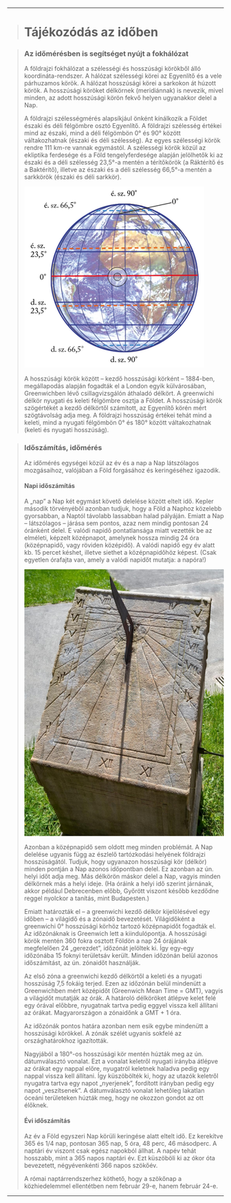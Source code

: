 
---

> # Tájékozódás az időben

> ### Az időmérésben is segítséget nyújt a fokhálózat
>
> A földrajzi fokhálózat a szélességi és hosszúsági körökből álló koordináta-rendszer. A hálózat szélességi körei az Egyenlítő és a vele párhuzamos körök. A hálózat hosszúsági körei a sarkokon át húzott körök. A hosszúsági köröket délkörnek (meridiánnak) is nevezik, mivel minden, az adott hosszúsági körön fekvő helyen ugyanakkor delel a Nap.
>
> A földrajzi szélességmérés alapsíkjául önként kínálkozik a Földet északi és déli félgömbre osztó Egyenlítő. A földrajzi szélesség értékei mind az északi, mind a déli félgömbön 0° és 90° között váltakozhatnak (északi és déli szélesség). Az egyes szélességi körök rendre 111 km-re vannak egymástól. A szélességi körök közül az ekliptika ferdesége és a Föld tengelyferdesége alapján jelölhetők ki az északi és a déli szélesség 23,5°-a mentén a térítőkörök (a Ráktérítő és a Baktérítő), illetve az északi és a déli szélesség 66,5°-a mentén a sarkkörök (északi és déli sarkkör).
>
> ![időmérés 001](../images/foldrajz-idomeres-001.png)
>
> A hosszúsági körök között – kezdő hosszúsági körként – 1884-ben, megállapodás alapján fogadták el a London egyik külvárosában, Greenwichben lévő csillagvizsgálón áthaladó délkört. A greenwichi délkör nyugati és keleti félgömbre osztja a Földet. A hosszúsági körök szögértékét a kezdő délkörtől számított, az Egyenlítő körén mért szögtávolság adja meg. A földrajzi hosszúság értékei tehát mind a keleti, mind a nyugati félgömbön 0° és 180° között váltakozhatnak (keleti és nyugati hosszúság).

> ### Időszámítás, időmérés
>
> Az időmérés egységei közül az év és a nap a Nap látszólagos mozgásaihoz, valójában a Föld forgásához és keringéséhez igazodik.
>
> #### Napi időszámítás
>
> A „nap” a Nap két egymást követő delelése között eltelt idő. Kepler második törvényéből azonban tudjuk, hogy a Föld a Naphoz közelebb gyorsabban, a Naptól távolabb lassabban halad pályáján. Emiatt a Nap – látszólagos – járása sem pontos, azaz nem mindig pontosan 24 óránként delel. E valódi napidő pontatlansága miatt vezették be az elméleti, képzelt középnapot, amelynek hossza mindig 24 óra (középnapidő, vagy röviden középidő). A valódi napidő egy év alatt kb. 15 percet késhet, illetve siethet a középnapidőhöz képest. (Csak egyetlen órafajta van, amely a valódi napidőt mutatja: a napóra!)
>
> ![időmérés 002](../images/foldrajz-idomeres-002.png)
>
> Azonban a középnapidő sem oldott meg minden problémát. A Nap delelése ugyanis függ az észlelő tartózkodási helyének földrajzi hosszúságától. Tudjuk, hogy ugyanazon hosszúsági kör (délkör) minden pontján a Nap azonos időpontban delel. Ez azonban az ún. helyi időt adja meg. Más délkörön máskor delel a Nap, vagyis minden délkörnek más a helyi ideje. (Ha óráink a helyi idő szerint járnának, akkor például Debrecenben előbb, Győrött viszont később kezdődne reggel nyolckor a tanítás, mint Budapesten.)
>
> Emiatt határozták el – a greenwichi kezdő délkör kijelölésével egy időben – a világidő és a zónaidő bevezetését. Világidőként a greenwichi 0° hosszúsági körhöz tartozó középnapidőt fogadták el. Az időzónáknak is Greenwich lett a kiindulópontja. A hosszúsági körök mentén 360 fokra osztott Földön a nap 24 órájának megfelelően 24 „gerezdet”, időzónát jelöltek ki. Így  egy-egy időzónába 15 foknyi területsáv került. Minden időzónán belül azonos időszámítást, az ún. zónaidőt használják.
>
> Az első zóna a greenwichi kezdő délkörtől a keleti és a nyugati hosszúság 7,5 fokáig terjed. Ezen az időzónán belül mindenütt a Greenwichben mért középidőt (Greenwich Mean Time = GMT), vagyis a világidőt mutatják az órák. A határoló délköröket átlépve kelet felé egy órával előbbre, nyugatnak tartva pedig eggyel vissza kell állítani az órákat. Magyarországon a zónaidőnk a GMT + 1 óra.
>
> Az időzónák pontos határa azonban nem esik egybe mindenütt a hosszúsági körökkel. A zónák szélét ugyanis sokfelé az országhatárokhoz igazították.
>
> Nagyjából a 180°-os hosszúsági kör mentén húzták meg az ún. dátumválasztó vonalat. Ezt a vonalat keletről nyugati irányba átlépve az órákat egy nappal előre, nyugatról keletnek haladva pedig egy nappal vissza kell állítani. Így küszöbölték ki, hogy az utazók keletről nyugatra tartva egy napot „nyerjenek”, fordított irányban pedig egy napot „veszítsenek”. A dátumválasztó vonalat lehetőleg lakatlan óceáni területeken húzták meg, hogy ne okozzon gondot az ott élőknek.
>
> #### Évi időszámítás
>
> Az év a Föld egyszeri Nap körüli keringése alatt eltelt idő. Ez kerekítve 365 és 1/4 nap, pontosan 365 nap, 5 óra, 48 perc, 46 másodperc. A naptári év viszont csak egész napokból állhat. A napév tehát hosszabb, mint a 365 napos naptári év. Ezt küszöböli ki az ókor óta bevezetett, négyévenkénti 366 napos szökőév.
>
> A római naptárrendszerhez köthető, hogy a szökőnap a közhiedelemmel ellentétben nem február 29-e, hanem február 24-e.

---